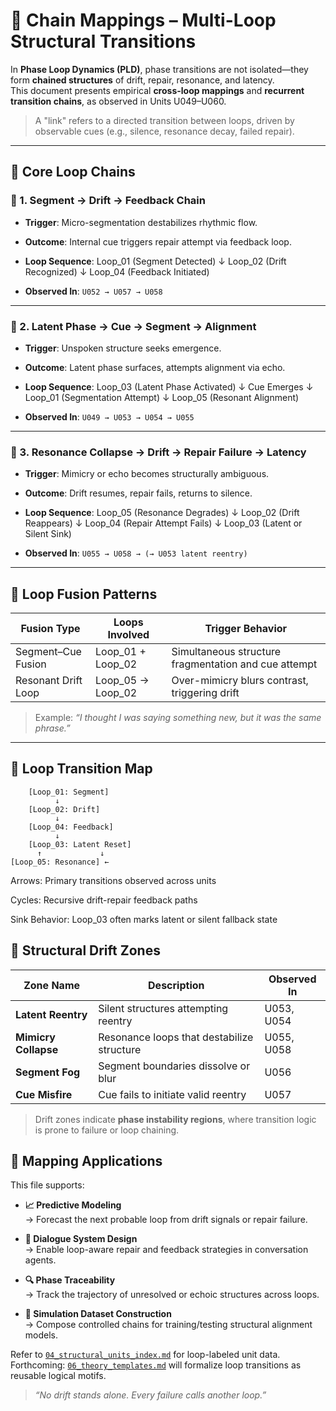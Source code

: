 # 🔗 Chain Mappings – Multi-Loop Structural Transitions

In **Phase Loop Dynamics (PLD)**, phase transitions are not isolated—they form **chained structures** of drift, repair, resonance, and latency.  
This document presents empirical **cross-loop mappings** and **recurrent transition chains**, as observed in Units U049–U060.

> A "link" refers to a directed transition between loops, driven by observable cues (e.g., silence, resonance decay, failed repair).

---

## 🧩 Core Loop Chains

### 🔹 1. Segment → Drift → Feedback Chain

- **Trigger**: Micro-segmentation destabilizes rhythmic flow.  
- **Outcome**: Internal cue triggers repair attempt via feedback loop.  
- **Loop Sequence**:
Loop_01 (Segment Detected)
↓
Loop_02 (Drift Recognized)
↓
Loop_04 (Feedback Initiated)


- **Observed In**: `U052 → U057 → U058`

---

### 🔹 2. Latent Phase → Cue → Segment → Alignment

- **Trigger**: Unspoken structure seeks emergence.  
- **Outcome**: Latent phase surfaces, attempts alignment via echo.  
- **Loop Sequence**:
Loop_03 (Latent Phase Activated)
↓
Cue Emerges
↓
Loop_01 (Segmentation Attempt)
↓
Loop_05 (Resonant Alignment)


- **Observed In**: `U049 → U053 → U054 → U055`

---

### 🔹 3. Resonance Collapse → Drift → Repair Failure → Latency

- **Trigger**: Mimicry or echo becomes structurally ambiguous.  
- **Outcome**: Drift resumes, repair fails, returns to silence.  
- **Loop Sequence**:
Loop_05 (Resonance Degrades)
↓
Loop_02 (Drift Reappears)
↓
Loop_04 (Repair Attempt Fails)
↓
Loop_03 (Latent or Silent Sink)


- **Observed In**: `U055 → U058 → (→ U053 latent reentry)`

---

## 🔁 Loop Fusion Patterns

| Fusion Type         | Loops Involved        | Trigger Behavior                                  |
|---------------------|-----------------------|---------------------------------------------------|
| Segment–Cue Fusion  | Loop_01 + Loop_02     | Simultaneous structure fragmentation and cue attempt |
| Resonant Drift Loop | Loop_05 → Loop_02     | Over-mimicry blurs contrast, triggering drift     |

> Example: *“I thought I was saying something new, but it was the same phrase.”*

---

## 🔄 Loop Transition Map

```plaintext
    [Loop_01: Segment]
          ↓
    [Loop_02: Drift]
          ↓
    [Loop_04: Feedback]
          ↓
    [Loop_03: Latent Reset]
      ↑             ↓
[Loop_05: Resonance] ←
```

Arrows: Primary transitions observed across units

Cycles: Recursive drift-repair feedback paths

Sink Behavior: Loop_03 often marks latent or silent fallback state

## 🧱 Structural Drift Zones

| Zone Name         | Description                                   | Observed In     |
|------------------|-----------------------------------------------|-----------------|
| **Latent Reentry**   | Silent structures attempting reentry          | U053, U054      |
| **Mimicry Collapse** | Resonance loops that destabilize structure    | U055, U058      |
| **Segment Fog**      | Segment boundaries dissolve or blur           | U056            |
| **Cue Misfire**      | Cue fails to initiate valid reentry           | U057            |

> Drift zones indicate **phase instability regions**, where transition logic is prone to failure or loop chaining.

## 🧠 Mapping Applications

This file supports:

- **📈 Predictive Modeling**  
  → Forecast the next probable loop from drift signals or repair failure.

- **🧠 Dialogue System Design**  
  → Enable loop-aware repair and feedback strategies in conversation agents.

- **🔍 Phase Traceability**  
  → Track the trajectory of unresolved or echoic structures across loops.

- **🧪 Simulation Dataset Construction**  
  → Compose controlled chains for training/testing structural alignment models.

Refer to [`04_structural_units_index.md`](./04_structural_units_index.md) for loop-labeled unit data.  
Forthcoming: [`06_theory_templates.md`](./06_theory_templates.md) will formalize loop transitions as reusable logical motifs.

> *“No drift stands alone. Every failure calls another loop.”*
